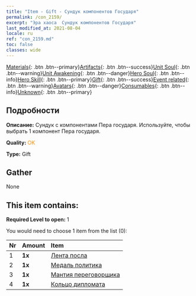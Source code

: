 ```yaml
---
title: "Item - Gift - Сундук компонентов Государя"
permalink: /con_2159/
excerpt: "Эра хаоса  Сундук компонентов Государя"
last_modified_at: 2021-08-04
locale: ru
ref: "con_2159.md"
toc: false
classes: wide
---
```

 [Materials](/ItemsRU/){: .btn .btn--primary}[Artifacts](/ItemsRU/Artifacts/){: .btn .btn--success}[Unit Soul](/ItemsRU/UnitSoul/){: .btn .btn--warning}[Unit Awakening](/ItemsRU/UnitAwakening/){: .btn .btn--danger}[Hero Soul](/ItemsRU/HeroSoul/){: .btn .btn--info}[Hero Skill](/ItemsRU/HeroSkill/){: .btn .btn--primary}[Gift](/ItemsRU/Gift/){: .btn .btn--success}[Event related](/ItemsRU/Events/){: .btn .btn--warning}[Avatars](/ItemsRU/Avatars/){: .btn .btn--danger}[Consumables](/ItemsRU/Consumables/){: .btn .btn--info}[Unknown](/ItemsRU/Unknown/){: .btn .btn--primary}

## Подробности
 **Описание:** Сундук с компонентами Пера государя. Используйте, чтобы выбрать 1 компонент Пера государя.

 **Quality:** <span style="color: #FF8C00">OK</span>

 **Type:** Gift

## Gather

  None

## This item contains:

 **Required Level to open:** 1

 You would need to choose 1 item from the list (0):

  | Nr | Amount |     Item    |
  |:---|:-------|:------------|
  | 1 |  **1x** | [Лента посла](/ru/Items/art_2154/) |  | 
  | 2 |  **1x** | [Медаль политика](/ru/Items/art_2155/) |  | 
  | 3 |  **1x** | [Мантия переговорщика](/ru/Items/art_2156/) |  | 
  | 4 |  **1x** | [Кольцо дипломата](/ru/Items/art_2157/) |  | 
